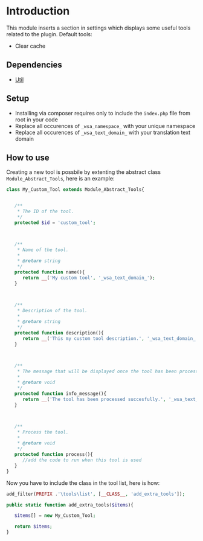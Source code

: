 # Introduction

This module inserts a section in settings which displays some useful tools related to the plugin. Default tools:

* Clear cache

## Dependencies

* [Util](https://gitlab.com/woosa/wp-plugin-modules/util)

## Setup

* Installing via composer requires only to include the `index.php` file from root in your code
* Replace all occurences of `_wsa_namespace_` with your unique namespace
* Replace all occurences of `_wsa_text_domain_` with your translation text domain

## How to use

Creating a new tool is possbile by extenting the abstract class `Module_Abstract_Tools`, here is an example:

```php
class My_Custom_Tool extends Module_Abstract_Tools{


   /**
    * The ID of the tool.
    */
   protected $id = 'custom_tool';



   /**
    * Name of the tool.
    *
    * @return string
    */
   protected function name(){
      return __('My custom tool', '_wsa_text_domain_');
   }



   /**
    * Description of the tool.
    *
    * @return string
    */
   protected function description(){
      return __('This my custom tool description.', '_wsa_text_domain_');
   }



   /**
    * The message that will be displayed once the tool has been processed successfully.
    *
    * @return void
    */
   protected function info_message(){
      return __('The tool has been processed succesfully.', '_wsa_text_domain_');
   }



   /**
    * Process the tool.
    *
    * @return void
    */
   protected function process(){
      //add the code to run when this tool is used
   }
}
```

Now you have to include the class in the tool list, here is how:

```php
add_filter(PREFIX .'\tools\list', [__CLASS__, 'add_extra_tools']);

public static function add_extra_tools($items){

   $items[] = new My_Custom_Tool;

   return $items;
}
```
